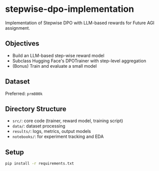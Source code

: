 # stepwise-dpo-implementation
Implementation of Stepwise DPO with LLM-based rewards for Future AGI assignment.

## Objectives
- Build an LLM-based step-wise reward model
- Subclass Hugging Face's DPOTrainer with step-level aggregation
- (Bonus) Train and evaluate a small model

## Dataset
Preferred: `prm800k`

## Directory Structure
- `src/`: core code (trainer, reward model, training script)
- `data/`: dataset processing
- `results/`: logs, metrics, output models
- `notebooks/`: for experiment tracking and EDA

## Setup
```bash
pip install -r requirements.txt
```